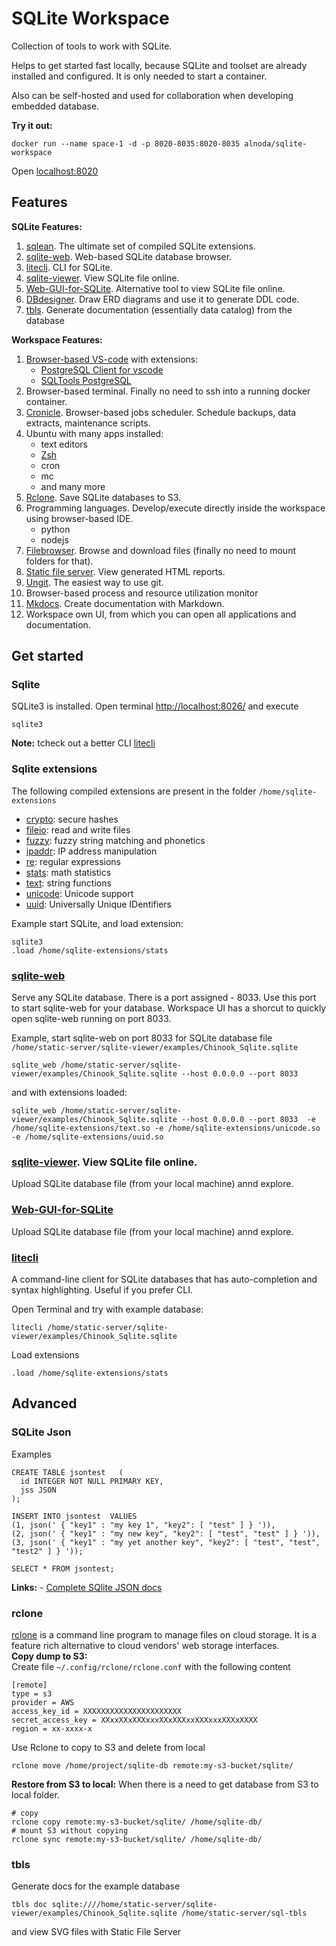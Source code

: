 # SQLite Workspace

Collection of tools to work with SQLite.   

Helps to get started fast locally, because SQLite and toolset are already installed and configured. It is only needed 
to start a container.  

Also can be self-hosted and used for collaboration when developing embedded database. 

__Try it out:__

```
docker run --name space-1 -d -p 8020-8035:8020-8035 alnoda/sqlite-workspace
```
Open [localhost:8020](http://localhost:8020)


## Features

__SQLite Features:__

1. [sqlean](https://github.com/nalgeon/sqlean). The ultimate set of compiled SQLite extensions.
2. [sqlite-web](https://github.com/coleifer/sqlite-web). Web-based SQLite database browser.
3. [litecli](https://github.com/dbcli/litecli). CLI for SQLite.
4. [sqlite-viewer](https://github.com/inloop/sqlite-viewer). View SQLite file online.
5. [Web-GUI-for-SQLite](https://github.com/cyrilbois/Web-GUI-for-SQLite). Alternative tool to view SQLite file online.
6. [DBdesigner](https://github.com/akreienbring/dbdesigner). Draw ERD diagrams and use it to generate DDL code.
7. [tbls](https://github.com/k1LoW/tbls). Generate documentation (essentially data catalog) from the database

__Workspace Features:__

1. [Browser-based VS-code](https://theia-ide.org/) with extensions:   
    - [PostgreSQL Client for vscode](https://open-vsx.org/extension/cweijan/vscode-postgresql-client2)
    - [SQLTools PostgreSQL](https://open-vsx.org/extension/mtxr/sqltools-driver-pg)
2. Browser-based terminal. Finally no need to ssh into a running docker container.
3. [Cronicle](https://github.com/jhuckaby/Cronicle). Browser-based jobs scheduler. Schedule backups, data extracts, maintenance scripts.
4. Ubuntu with many apps installed: 
    - text editors 
    - [Zsh](https://ohmyz.sh/)
    - cron
    - mc
    - and many more
5. [Rclone](https://rclone.org/). Save SQLite databases to S3.
6. Programming languages. Develop/execute directly inside the workspace using browser-based IDE.
    - python
    - nodejs
7. [Filebrowser](https://github.com/filebrowser/filebrowser). Browse and download files (finally no need to mount folders for that).
8. [Static file server](https://github.com/vercel/serve). View generated HTML reports.
9. [Ungit](https://github.com/FredrikNoren/ungit). The easiest way to use git.
10. Browser-based process and resource utilization monitor
11. [Mkdocs](https://www.mkdocs.org/). Create documentation with Markdown.
12. Workspace own UI, from which you can open all applications and documentation.

## Get started

### Sqlite 

SQLite3 is installed. Open terminal [http://localhost:8026/](http://localhost:8026/) and execute

```
sqlite3
```

__Note:__ tcheck out a better CLI [litecli](#litecli) 


### Sqlite extensions

The following compiled extensions are present in the folder `/home/sqlite-extensions`

- [crypto](https://github.com/nalgeon/sqlean/blob/main/docs/crypto.md): secure hashes
- [fileio](https://github.com/nalgeon/sqlean/blob/main/docs/fileio.md): read and write files
- [fuzzy](https://github.com/nalgeon/sqlean/blob/main/docs/fuzzy.md): fuzzy string matching and phonetics
- [ipaddr](https://github.com/nalgeon/sqlean/blob/main/docs/ipaddr.md): IP address manipulation
- [re](https://github.com/nalgeon/sqlean/blob/main/docs/re.md): regular expressions
- [stats](https://github.com/nalgeon/sqlean/blob/main/docs/stats.md): math statistics
- [text](https://github.com/nalgeon/sqlean/blob/main/docs/text.md): string functions
- [unicode](https://github.com/nalgeon/sqlean/blob/main/docs/unicode.md): Unicode support
- [uuid](https://github.com/nalgeon/sqlean/blob/main/docs/uuid.md): Universally Unique IDentifiers

Example start SQLite, and load extension: 

```
sqlite3
.load /home/sqlite-extensions/stats
```

### [sqlite-web](https://github.com/coleifer/sqlite-web)

Serve any SQLite database. There is a port assigned - 8033. Use this port to start sqlite-web for your database. 
Workspace UI has a shorcut to quickly open sqlite-web running on port 8033.

Example, start sqlite-web on port 8033 for SQLite database file `/home/static-server/sqlite-viewer/examples/Chinook_Sqlite.sqlite`

```
sqlite_web /home/static-server/sqlite-viewer/examples/Chinook_Sqlite.sqlite --host 0.0.0.0 --port 8033 
```

and with extensions loaded:

```
sqlite_web /home/static-server/sqlite-viewer/examples/Chinook_Sqlite.sqlite --host 0.0.0.0 --port 8033  -e /home/sqlite-extensions/text.so -e /home/sqlite-extensions/unicode.so -e /home/sqlite-extensions/uuid.so
```

### [sqlite-viewer](https://github.com/inloop/sqlite-viewer). View SQLite file online.

Upload SQLite database file (from your local machine) annd explore.


### [Web-GUI-for-SQLite](https://github.com/cyrilbois/Web-GUI-for-SQLite)

Upload SQLite database file (from your local machine) annd explore.


### [litecli](https://github.com/dbcli/litecli)
A command-line client for SQLite databases that has auto-completion and syntax highlighting. Useful if you prefer CLI.  

Open Terminal and try with example database:  

```
litecli /home/static-server/sqlite-viewer/examples/Chinook_Sqlite.sqlite
```

Load extensions

```
.load /home/sqlite-extensions/stats
```


## Advanced  

### SQLite Json
Examples

```
CREATE TABLE jsontest   (
  id INTEGER NOT NULL PRIMARY KEY,
  jss JSON
);

INSERT INTO jsontest  VALUES 
(1, json(' { "key1" : "my key 1", "key2": [ "test" ] } ')),
(2, json(' { "key1" : "my new key", "key2": [ "test", "test" ] } ')),
(3, json(' { "key1" : "my yet another key", "key2": [ "test", "test", "test2" ] } '));

SELECT * FROM jsontest;
```

__Links:__
    - [Complete SQlite JSON docs](https://www.sqlite.org/json1.html#jmini)


### rclone
[rclone](https://rclone.org/) is a command line program to manage files on cloud storage. 
It is a feature rich alternative to cloud vendors' web storage interfaces.  
__Copy dump to S3:__  
Create file `~/.config/rclone/rclone.conf` with the following content
```
[remote]
type = s3
provider = AWS
access_key_id = XXXXXXXXXXXXXXXXXXXXXX
secret_access_key = XXxxXXxXXXxxxXXxXXXxxXXXxxxXXXxXXXX
region = xx-xxxx-x
```
Use Rclone to copy to S3 and delete from local
```
rclone move /home/project/sqlite-db remote:my-s3-bucket/sqlite/
```
__Restore from S3 to local:__
When there is a need to get database from S3 to local folder. 
```
# copy 
rclone copy remote:my-s3-bucket/sqlite/ /home/sqlite-db/
# mount S3 without copying
rclone sync remote:my-s3-bucket/sqlite/ /home/sqlite-db/
```

### tbls

Generate docs for the example database

```
tbls doc sqlite:////home/static-server/sqlite-viewer/examples/Chinook_Sqlite.sqlite /home/static-server/sql-tbls
```

and view SVG files with Static File Server